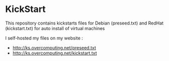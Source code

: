 # KickStart

This repository contains kickstarts files for Debian (preseed.txt) and RedHat (kickstart.txt) for auto install of virtual machines  

I self-hosted my files on my website :
- http://ks.overcomputing.net/preseed.txt
- http://ks.overcomputing.net/kickstart.txt